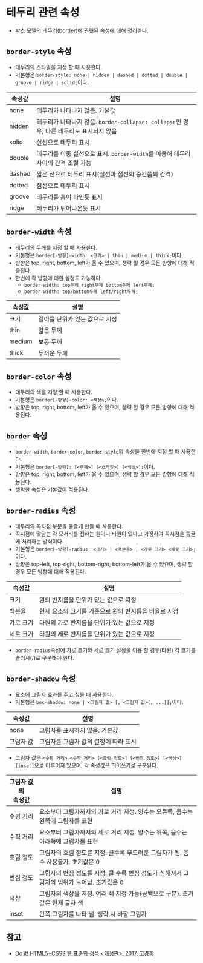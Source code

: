 # 테두리 관련 속성

- 박스 모델의 테두리(border)에 관련된 속성에 대해 정리한다.

## `border-style` 속성

- 테두리의 스타일을 지정 할 때 사용한다.
- 기본형은 `border-style: none | hidden | dashed | dotted | double | groove | ridge | solid;`이다.

속성값 | 설명
------|------
none | 테두리가 나타나지 않음. 기본값
hidden | 테두리가 나타나지 않음. `border-collapse: collapse`인 경우, 다른 테두리도 표시되지 않음
solid | 실선으로 테두리 표시
double | 테두리를 이중 실선으로 표시. `border-width`를 이용해 테두리 사이의 간격 조절 가능
dashed | 짧은 선으로 테두리 표시(실선과 점선의 중간쯤의 간격)
dotted | 점선으로 테두리 표시
groove | 테두리를 홈이 파인듯 표시
ridge | 테두리가 튀어나온듯 표시

## `border-width` 속성

- 테두리의 두께를 지정 할 때 사용한다.
- 기본형은 `border[-방향]-width: <크기> | thin | medium | thick;`이다.
- 방향은 top, right, bottom, left가 올 수 있으며, 생략 할 경우 모든 방향에 대해 적용된다.
- 한번에 각 방향에 대한 설정도 가능하다.
  - `border-width: top두께 right두께 bottom두께 left두께;`
  - `border-width: top/bottom두께 left/right두께;`

속성값 | 설명
------|------
크기 | 길이를 단위가 있는 값으로 지정
thin | 얇은 두께
medium | 보통 두께
thick | 두꺼운 두께

## `border-color` 속성

- 테두리의 색을 지정 할 때 사용한다.
- 기본형은 `border[-방향]-color: <색상>;`이다.
- 방향은 top, right, bottom, left가 올 수 있으며, 생략 할 경우 모든 방향에 대해 적용된다.

## `border` 속성

- `border-width`, `border-color`, `border-style`의 속성을 한번에 지정 할 때 사용한다.
- 기본형은 `border[-방향]: [<두께>] [<스타일>] [<색상>];`이다.
- 방향은 top, right, bottom, left가 올 수 있으며, 생략 할 경우 모든 방향에 대해 적용된다.
- 생략한 속성은 기본값이 적용된다.

## `border-radius` 속성

- 테두리의 꼭지점 부분을 둥글게 만들 때 사용한다.
- 꼭지점에 맞닫는 각 모서리를 접하는 원이나 타원이 있다고 가정하여 꼭지점을 둥글게 처리하는 방식이다.
- 기본형은 `border[-방향]-radius: <크기> | <백분율> | <가로 크기> <세로 크기>;`이다.
- 방향은 top-left, top-right, bottom-right, bottom-left가 올 수 있으며, 생략 할 경우 모든 방향에 대해 적용된다.

속성값 | 설명
------|------
크기 |  원의 반지름을 단위가 있는 값으로 지정
백분율 | 현재 요소의 크기를 기준으로 원의 반지름을 비율로 지정
가로 크기 | 타원의 가로 반지름을 단위가 있는 값으로 지정
세로 크기 | 타원의 세로 반지름을 단위가 있는 값으로 지정

- `border-radius`속성에 가로 크기와 세로 크기 설정을 이용 할 경우(타원) 각 크기를 슬러시(/)로 구분해야 한다.

## `border-shadow` 속성

- 요소에 그림자 효과를 주고 싶을 때 사용한다.
- 기본형은 `box-shadow: none | <그림자 값> [, <그림자 값>[, ...]];`이다.

속성값 | 설명
------|------
none | 그림자를 표시하지 않음. 기본값
그림자 값 | 그림자를 그림자 값의 설정에 따라 표시

- 그림자 값은 `<수평 거리> <수직 거리> [<흐림 정도>] [<번짐 정도>] [<색상>] [inset]`으로 이루어져 있으며, 각 속성값은 띄어쓰기로 구분된다.

그림자 값의<br>속성값 | 설명
---------------------|------
수평 거리 | 요소부터 그림자까지의 가로 거리 지정. 양수는 오른쪽, 음수는 왼쪽에 그림자를 표현
수직 거리 | 요소부터 그림자까지의 세로 거리 지정. 양수는 위쪽, 음수는 아래쪽에 그림자를 표현
흐림 정도 | 그림자의 흐림 정도를 지정. 클수록 부드러운 그림자가 됨. 음수 사용불가. 초기값은 0
번짐 정도 | 그림자의 번짐 정도를 지정. 클 수록 번짐 정도가 심해져서 그림자의 범위가 늘어남. 초기값은 0
색상 | 그림자의 색상을 지정. 여러 색 지정 가능(공백으로 구분). 초기값은 현재 글자 색
inset | 안쪽 그림자를 나타 냄. 생략 시 바깥 그림자

## 참고

- [Do it! HTML5+CSS3 웹 표준의 정석 <개정판>, 2017, 고경희](http://www.easyspub.co.kr/20_Menu/BookView/119/PUB)